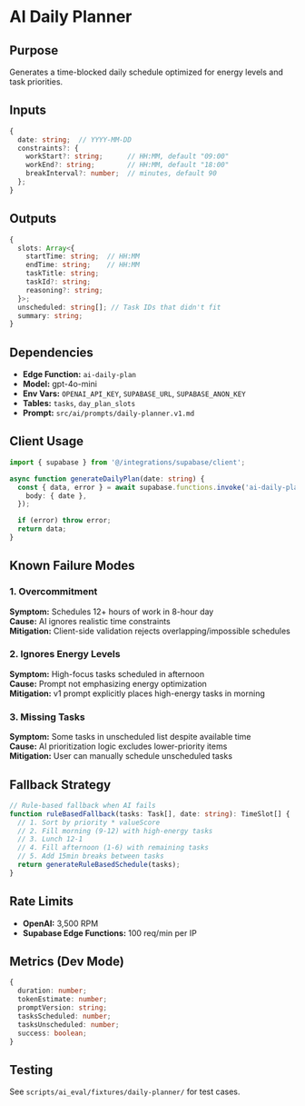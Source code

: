 # AI Daily Planner

## Purpose
Generates a time-blocked daily schedule optimized for energy levels and task priorities.

## Inputs
```typescript
{
  date: string;  // YYYY-MM-DD
  constraints?: {
    workStart?: string;      // HH:MM, default "09:00"
    workEnd?: string;        // HH:MM, default "18:00"
    breakInterval?: number;  // minutes, default 90
  };
}
```

## Outputs
```typescript
{
  slots: Array<{
    startTime: string;  // HH:MM
    endTime: string;    // HH:MM
    taskTitle: string;
    taskId?: string;
    reasoning?: string;
  }>;
  unscheduled: string[]; // Task IDs that didn't fit
  summary: string;
}
```

## Dependencies
- **Edge Function:** `ai-daily-plan`
- **Model:** gpt-4o-mini
- **Env Vars:** `OPENAI_API_KEY`, `SUPABASE_URL`, `SUPABASE_ANON_KEY`
- **Tables:** `tasks`, `day_plan_slots`
- **Prompt:** `src/ai/prompts/daily-planner.v1.md`

## Client Usage
```typescript
import { supabase } from '@/integrations/supabase/client';

async function generateDailyPlan(date: string) {
  const { data, error } = await supabase.functions.invoke('ai-daily-plan', {
    body: { date },
  });

  if (error) throw error;
  return data;
}
```

## Known Failure Modes

### 1. Overcommitment
**Symptom:** Schedules 12+ hours of work in 8-hour day  
**Cause:** AI ignores realistic time constraints  
**Mitigation:** Client-side validation rejects overlapping/impossible schedules

### 2. Ignores Energy Levels
**Symptom:** High-focus tasks scheduled in afternoon  
**Cause:** Prompt not emphasizing energy optimization  
**Mitigation:** v1 prompt explicitly places high-energy tasks in morning

### 3. Missing Tasks
**Symptom:** Some tasks in unscheduled list despite available time  
**Cause:** AI prioritization logic excludes lower-priority items  
**Mitigation:** User can manually schedule unscheduled tasks

## Fallback Strategy
```typescript
// Rule-based fallback when AI fails
function ruleBasedFallback(tasks: Task[], date: string): TimeSlot[] {
  // 1. Sort by priority * valueScore
  // 2. Fill morning (9-12) with high-energy tasks
  // 3. Lunch 12-1
  // 4. Fill afternoon (1-6) with remaining tasks
  // 5. Add 15min breaks between tasks
  return generateRuleBasedSchedule(tasks);
}
```

## Rate Limits
- **OpenAI:** 3,500 RPM
- **Supabase Edge Functions:** 100 req/min per IP

## Metrics (Dev Mode)
```typescript
{
  duration: number;
  tokenEstimate: number;
  promptVersion: string;
  tasksScheduled: number;
  tasksUnscheduled: number;
  success: boolean;
}
```

## Testing
See `scripts/ai_eval/fixtures/daily-planner/` for test cases.
